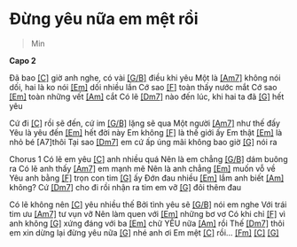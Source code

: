 # Đừng yêu nữa em mệt rồi
> Min

**Capo 2**   

Đã bao [[C]]() giờ anh nghe, có vài [[G/B]]() điều khi yêu
Một là [[Am7]]() không nói dối, hai là ko nói [[Em]]() dối nhiều lần
Cớ sao [[F]]() toàn thấy nước mắt
Cớ sao [[Em]]() toàn những vết [[Am]]() cắt
Có lẽ [[Dm7]]() nào đến lúc, khi hai ta đã [[G]]() hết yêu
 
Cứ đi [[C]]() rồi sẽ đến, cứ im [[G/B]]() lặng sẽ qua
Một người [[Am7]]() như thế đấy
Yêu là yêu đến [[Em]]() hết đời này
Em không [[F]]() là thế giới ấy
Em thật [[Em]]() là nhỏ bé [A7]thôi
Tại sao [[Dm7]]() em cứ ấp úng mãi không bao giờ [[G]]() nói ra
 
Chorus 1
Có lẽ em yêu [[C]]() anh nhiều quá
Nên là em chẳng [[G/B]]() dám buông ra
Có lẽ anh thấy [[Am7]]() em mạnh mẽ
Nên là anh chẳng [[Em]]() muốn vỗ về
Yêu anh bằng [[F]]() trọn con tim [[G]]() ấy
Đớn đau nhiều [[Em]]() lắm anh biết [[Am]]() không?
Cứ [[Dm7]]() cho đi rồi nhận ra tim em vỡ [[G]]() đôi thêm đau
 
Có lẽ không nên [[C]]() yêu nhiều thế
Bởi tình yêu sẽ [[G/B]]() nói em nghe
Với trái tim ưu [[Am7]]() tư vụn vỡ
Nên làm quen với [[Em]]() những bơ vơ
Có khi chỉ [[F]]() vì anh không [[G]]() xứng
 đáng với ba [[Em]]() chữ YÊU nữa [[Am]]() rồi
Thế [[Dm7]]() thôi em xin dừng lại đừng yêu nữa [[G]]() nhé anh ơi
Em mệt [[C]]() rồi… [[Fm]]() [[C]]()  [[G]]() 
